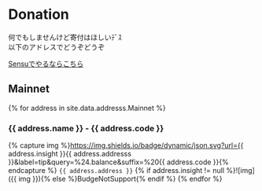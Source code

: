 # Donation

何でもしませんけど寄付はほしいﾃﾞｽ  
以下のアドレスでどうぞどうぞ

[Sensuでやるならこちら](https://shinoharata.github.io/TipSensuWithTwitter/?name=uesitananame55)

## Mainnet

{% for address in site.data.addresss.Mainnet %}
### {{ address.name }} - {{ address.code }}
{% capture img %}https://img.shields.io/badge/dynamic/json.svg?url={{ address.insight }}{{ address.addresss }}&label=tip&query=%24.balance&suffix=%20{{ address.code }}{% endcapture %}
`{{ address.address }}` {% if address.insight != null %}![img]({{ img }}){% else %}BudgeNotSupport{% endif %}
{% endfor %}